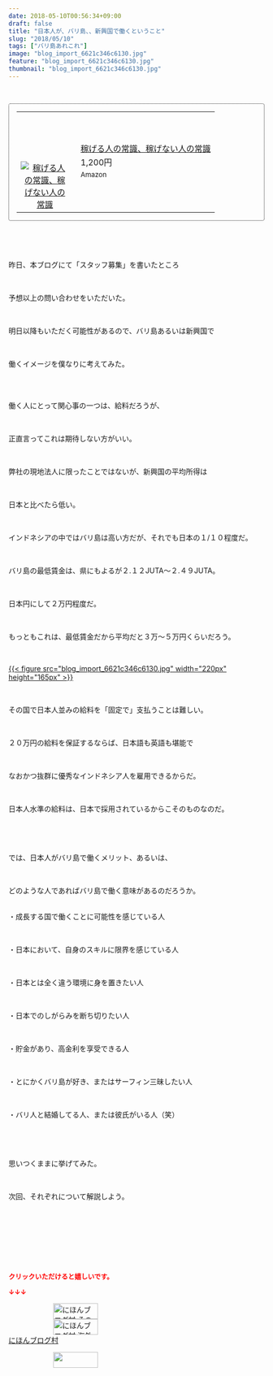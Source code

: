 ```yaml
---
date: 2018-05-10T00:56:34+09:00
draft: false
title: "日本人が、バリ島、、新興国で働くということ"
slug: "2018/05/10"
tags: ["バリ島あれこれ"]
image: "blog_import_6621c346c6130.jpg"
feature: "blog_import_6621c346c6130.jpg"
thumbnail: "blog_import_6621c346c6130.jpg"
---
```

<p> </p><div contenteditable="false" style="padding: 15px; border-radius: 4px; border: 1px dotted currentColor; border-image: none;"><table border="0" cellpadding="0" cellspacing="0" style="margin: 0px; table-layout: fixed;" width="100%">	<tbody width="100%">		<tr>			<td aligin="center" style="vertical-align: middle;" width="95"><span style="text-align: center; display: block;"><a href="affiliate.do?affiliateId=37202005" alt0="BlogAffiliate" target="_blank" rel="nofollow"><img alt="稼げる人の常識、稼げない人の常識" border="0" data-img="affiliate" src="data:image/svg+xml;charset=utf-8,%3Csvg%20xmlns%3D%22http%3A%2F%2Fwww.w3.org%2F2000%2Fsvg%22%20title%3D%22Placeholder%20for%20Images%22%20role%3D%22presentation%22%20viewBox%3D%220%200%201%201%22%20%2F%3E" style="margin: 0px; vertical-align: middle; max-width: 95px;" data-src="https://images-fe.ssl-images-amazon.com/images/I/51Ft8zEBpkL._SL160_.jpg"/><noscript><img alt="稼げる人の常識、稼げない人の常識" border="0" data-img="affiliate" src="https://images-fe.ssl-images-amazon.com/images/I/51Ft8zEBpkL._SL160_.jpg" style="margin: 0px; vertical-align: middle; max-width: 95px;"></noscript></a></span></td>			<td style="line-height: 1.5; padding-left: 15px; vertical-align: middle;"><a href="affiliate.do?affiliateId=37202005" alt0="BlogAffiliate" target="_blank" rel="nofollow">稼げる人の常識、稼げない人の常識</a>			<div style="padding: 3px 0px;">1,200円</div>			<div style="font-size: 0.83em;">Amazon</div></td>		</tr>	</tbody></table></div><p> </p><p> </p><p>昨日、本ブログにて「スタッフ募集」を書いたところ</p><p> </p><p>予想以上の問い合わせをいただいた。</p><p> </p><p>明日以降もいただく可能性があるので、バリ島あるいは新興国で</p><p> </p><p>働くイメージを僕なりに考えてみた。</p><p> </p><p><br/>働く人にとって関心事の一つは、給料だろうが、</p><p> </p><p>正直言ってこれは期待しない方がいい。</p><p> </p><p>弊社の現地法人に限ったことではないが、新興国の平均所得は</p><p> </p><p>日本と比べたら低い。</p><p> </p><p>インドネシアの中ではバリ島は高い方だが、それでも日本の１/１０程度だ。</p><p> </p><p>バリ島の最低賃金は、県にもよるが２.１２JUTA～２.４９JUTA。</p><p> </p><p>日本円にして２万円程度だ。</p><p> </p><p>もっともこれは、最低賃金だから平均だと３万～５万円くらいだろう。</p><p> </p><p><a href="blog_import_6621c346c6130.jpg">{{< figure src="blog_import_6621c346c6130.jpg" width="220px" height="165px" >}}</a></p><p> </p><p>その国で日本人並みの給料を「固定で」支払うことは難しい。</p><p> </p><p>２０万円の給料を保証するならば、日本語も英語も堪能で</p><p> </p><p>なおかつ抜群に優秀なインドネシア人を雇用できるからだ。</p><p> </p><p>日本人水準の給料は、日本で採用されているからこそのものなのだ。</p><p> </p><p> </p><p>では、日本人がバリ島で働くメリット、あるいは、</p><p> </p><p>どのような人であればバリ島で働く意味があるのだろうか。</p><p><br/>・成長する国で働くことに可能性を感じている人</p><p> </p><p>・日本において、自身のスキルに限界を感じている人</p><p> </p><p>・日本とは全く違う環境に身を置きたい人</p><p> </p><p>・日本でのしがらみを断ち切りたい人</p><p> </p><p>・貯金があり、高金利を享受できる人</p><p> </p><p>・とにかくバリ島が好き、またはサーフィン三昧したい人</p><p> </p><p>・バリ人と結婚してる人、または彼氏がいる人（笑）</p><p> </p><p> </p><p>思いつくままに挙げてみた。</p><p> </p><p>次回、それぞれについて解説しよう。</p><p> </p><p> </p><p> </p><p> </p><p><font color="#ff0000" size="2"><strong>クリックいただけると嬉しいです。</strong></font></p><p><font color="#ff0000" size="2"><strong>↓↓↓</strong></font></p><p><a href="ranking.html?p_cid=01260127" id="&amp;blogmura_banner" target="_blank"><img alt="にほんブログ村 その他生活ブログ 不動産投資へ" border="0" height="31" src="data:image/svg+xml;charset=utf-8,%3Csvg%20xmlns%3D%22http%3A%2F%2Fwww.w3.org%2F2000%2Fsvg%22%20title%3D%22Placeholder%20for%20Images%22%20role%3D%22presentation%22%20viewBox%3D%220%200%2088%2031%22%20%2F%3E" width="88" data-src="https://img-proxy.blog-video.jp/images?url=http%3A%2F%2Flife.blogmura.com%2Fhudousantoushi%2Fimg%2Fhudousantoushi88_31.gif" style="aspect-ratio: auto 88 / 31;"/><noscript><img alt="にほんブログ村 その他生活ブログ 不動産投資へ" border="0" height="31" src="https://img-proxy.blog-video.jp/images?url=http%3A%2F%2Flife.blogmura.com%2Fhudousantoushi%2Fimg%2Fhudousantoushi88_31.gif" width="88"></noscript></a><br/><a href="ranking.html?p_cid=01260127" target="_blank"><img alt="にほんブログ村 海外生活ブログ バリ島情報へ" border="0" height="31" src="data:image/svg+xml;charset=utf-8,%3Csvg%20xmlns%3D%22http%3A%2F%2Fwww.w3.org%2F2000%2Fsvg%22%20title%3D%22Placeholder%20for%20Images%22%20role%3D%22presentation%22%20viewBox%3D%220%200%2088%2031%22%20%2F%3E" width="88" data-src="https://img-proxy.blog-video.jp/images?url=http%3A%2F%2Foverseas.blogmura.com%2Fbali%2Fimg%2Fbali88_31.gif" style="aspect-ratio: auto 88 / 31;"/><noscript><img alt="にほんブログ村 海外生活ブログ バリ島情報へ" border="0" height="31" src="https://img-proxy.blog-video.jp/images?url=http%3A%2F%2Foverseas.blogmura.com%2Fbali%2Fimg%2Fbali88_31.gif" width="88"></noscript></a><br/><a href="ranking.html?p_cid=01260127" target="_blank">にほんブログ村</a></p><p><a href="link.php?1804582" title="人気ブログランキングへ"><img border="0" height="31" src="data:image/svg+xml;charset=utf-8,%3Csvg%20xmlns%3D%22http%3A%2F%2Fwww.w3.org%2F2000%2Fsvg%22%20title%3D%22Placeholder%20for%20Images%22%20role%3D%22presentation%22%20viewBox%3D%220%200%2088%2031%22%20%2F%3E" width="88" data-src="https://blog.with2.net/img/banner/banner_22.gif" style="aspect-ratio: auto 88 / 31;"/><noscript><img border="0" height="31" src="https://blog.with2.net/img/banner/banner_22.gif" width="88"></noscript></a></p><p> </p>

